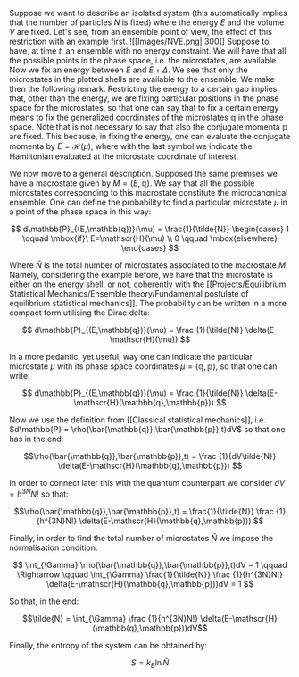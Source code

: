 Suppose we want to describe an isolated system (this automatically implies that the number of particles $N$ is fixed) where the energy $E$ and the volume $V$ are fixed.
Let's see, from an ensemble point of view, the effect of this restriction with an example first.
![[Images/NVE.png| 300]]
Suppose to have, at time $t$, an ensemble with no energy constraint. We will have that all the possible points in the phase space, i.e. the microstates, are available.
Now we fix an energy between $E$ and $E+ \Delta$. We see that only the microstates in the plotted shells are available to the ensemble. We make then the following remark.
Restricting the energy to a certain gap implies that, other than the energy, we are fixing particular positions in the phase space for the microstates, so that one can say that to fix a certain energy means to fix the generalized coordinates of the microstates $\mathbb{q}$ in the phase space.
Note that is not necessary to say that also the conjugate momenta $\mathbb{p}$ are fixed. This because, in fixing the energy, one can evaluate the conjugate momenta by $E=\mathscr{H}(\mu)$, where with the last symbol we indicate the Hamiltonian evaluated at the microstate coordinate of interest.

We now move to a general description.
Supposed the same premises we have a macrostate given by $M=(E,\mathbb{q})$. We say that all the possible microstates corresponding to this macrostate constitute the microcanonical ensemble.
One can define the probability to find a particular microstate $\mu$ in a point of the phase space in this way:

$$ d\mathbb{P}_{(E,\mathbb{q})}(\mu) = \frac{1}{\tilde{N}}
\begin{cases}
1 \qquad \mbox{if}\ E=\mathscr{H}(\mu) \\
0 \qquad \mbox{elsewhere}
\end{cases} $$

Where $\tilde{N}$ is the total number of microstates associated to the macrostate $M$. Namely, considering the example before, we have that the microstate is either on the energy shell, or not, coherently with the [[Projects/Equilibrium Statistical Mechanics/Ensemble theory/Fundamental postulate of equilibrium statistical mechanics]].
The probability can be written in a more compact form utilising the Dirac delta:

$$ d\mathbb{P}_{(E,\mathbb{q})}(\mu) = \frac {1}{\tilde{N}} \delta(E-\mathscr{H}(\mu)) $$

In a more pedantic, yet useful, way one can indicate the particular microstate $\mu$ with its phase space coordinates $\mu = (\mathbb{q},\mathbb{p})$, so that one can write:

$$ d\mathbb{P}_{(E,\mathbb{q})}(\mu) = \frac {1}{\tilde{N}} \delta(E-\mathscr{H}(\mathbb{q},\mathbb{p})) $$

Now we use the definition from [[Classical statistical mechanics]], i.e. $d\mathbb{P} = \rho(\bar{\mathbb{q}},\bar{\mathbb{p}},t)dV$ so that one has in the end:

$$\rho(\bar{\mathbb{q}},\bar{\mathbb{p}},t) =  \frac {1}{dV\tilde{N}} \delta(E-\mathscr{H}(\mathbb{q},\mathbb{p})) $$

In order to connect later this with the quantum counterpart we consider $dV = h^{3N}N!$ so that:

$$\rho(\bar{\mathbb{q}},\bar{\mathbb{p}},t) = \frac{1}{\tilde{N}}  \frac {1}{h^{3N}N!} \delta(E-\mathscr{H}(\mathbb{q},\mathbb{p})) $$

Finally, in order to find the total number of microstates $\tilde{N}$ we impose the normalisation condition:

$$ \int_{\Gamma} \rho(\bar{\mathbb{q}},\bar{\mathbb{p}},t)dV = 1 \qquad \Rightarrow \qquad  \int_{\Gamma}  \frac{1}{\tilde{N}}  \frac {1}{h^{3N}N!} \delta(E-\mathscr{H}(\mathbb{q},\mathbb{p}))dV = 1 $$

So that, in the end:

$$\tilde{N} = \int_{\Gamma} \frac {1}{h^{3N}N!} \delta(E-\mathscr{H}(\mathbb{q},\mathbb{p}))dV$$

Finally, the entropy of the system can be obtained by:

$$ S = k_B \ln \tilde{N} $$


